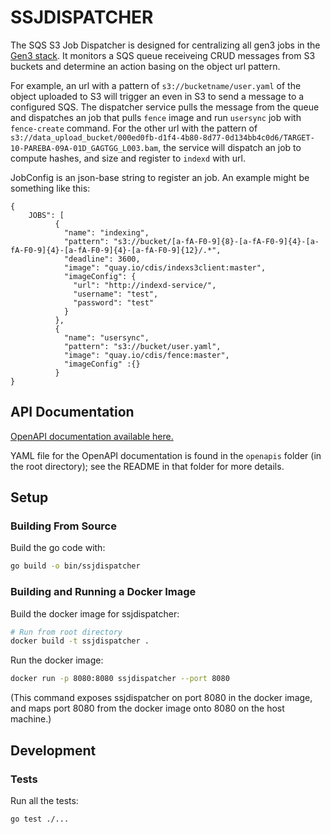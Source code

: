 # SSJDISPATCHER

The SQS S3 Job Dispatcher is designed for centralizing all gen3 jobs in 
the [Gen3 stack](https://gen3.org/). It monitors a SQS queue receiveing CRUD messages
from S3 buckets and determine an action basing on the object url pattern.

For example, an url with a pattern of `s3://bucketname/user.yaml` of the object uploaded to S3 will 
trigger an even in S3 to send a message to a configured SQS. The dispatcher service pulls the message from 
the queue and dispatches an job that pulls `fence` image and run `usersync` job with `fence-create` command.
For the other url with the pattern of `s3://data_upload_bucket/000ed0fb-d1f4-4b80-8d77-0d134bb4c0d6/TARGET-10-PAREBA-09A-01D_GAGTGG_L003.bam`, the service will dispatch an job to compute hashes, and size and register to `indexd` with url.

JobConfig is an json-base string to register an job. An example might be something like this:
```
{
    JOBS": [
          {
            "name": "indexing",
            "pattern": "s3://bucket/[a-fA-F0-9]{8}-[a-fA-F0-9]{4}-[a-fA-F0-9]{4}-[a-fA-F0-9]{4}-[a-fA-F0-9]{12}/.*",
            "deadline": 3600,
            "image": "quay.io/cdis/indexs3client:master",
            "imageConfig": {
              "url": "http://indexd-service/",
              "username": "test",
              "password": "test"
            }
          },
          {
            "name": "usersync",
            "pattern": "s3://bucket/user.yaml",
            "image": "quay.io/cdis/fence:master",
            "imageConfig" :{}
          }
}
```
## API Documentation

[OpenAPI documentation available here.](http://petstore.swagger.io/?url=https://raw.githubusercontent.com/uc-cdis/ssjdispatcher/master/openapis/openapi.yaml)

YAML file for the OpenAPI documentation is found in the `openapis` folder (in the root directory); see the README in that folder for more details.

## Setup

### Building From Source

Build the go code with:
```bash
go build -o bin/ssjdispatcher
```

### Building and Running a Docker Image

Build the docker image for ssjdispatcher:
```bash
# Run from root directory
docker build -t ssjdispatcher .
```

Run the docker image:
```bash
docker run -p 8080:8080 ssjdispatcher --port 8080
```
(This command exposes ssjdispatcher on port 8080 in the docker image, and maps port
8080 from the docker image onto 8080 on the host machine.)

## Development

### Tests

Run all the tests:
```bash
go test ./...
```
